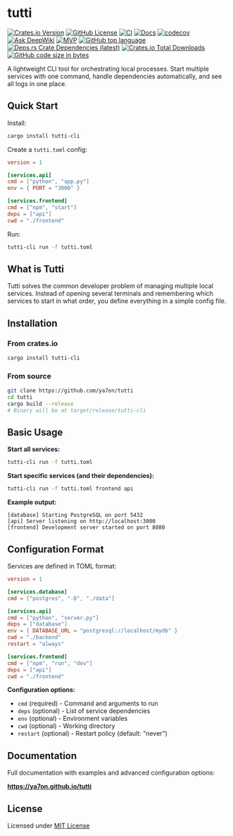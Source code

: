 # tutti

[![Crates.io Version](https://img.shields.io/crates/v/tutti-cli)](https://crates.io/crates/tutti-cli)
[![GitHub License](https://img.shields.io/github/license/ya7on/tutti)](LICENSE)
[![CI](https://github.com/ya7on/tutti/actions/workflows/rust.yml/badge.svg)](https://github.com/ya7on/tutti/actions/workflows/rust.yml)
[![Docs](https://img.shields.io/github/actions/workflow/status/ya7on/tutti/docs.yml?label=docs)](https://ya7on.github.io/tutti)
[![codecov](https://codecov.io/gh/ya7on/tutti/graph/badge.svg?token=UCYX4KOI0F)](https://codecov.io/gh/ya7on/tutti)
[![Ask DeepWiki](https://deepwiki.com/badge.svg)](https://deepwiki.com/ya7on/tutti)
[![MVP](https://img.shields.io/badge/WARNING-NOT_PRODUCTION_READY-red)](https://github.com/ya7on/tutti/issues)
[![GitHub top language](https://img.shields.io/github/languages/top/ya7on/tutti)](https://github.com/ya7on/tutti)
[![Deps.rs Crate Dependencies (latest)](https://img.shields.io/deps-rs/tutti-cli/latest)](https://deps.rs/crate/tutti-core/)
[![Crates.io Total Downloads](https://img.shields.io/crates/d/tutti-cli)](https://crates.io/crates/tutti-cli)
[![GitHub code size in bytes](https://img.shields.io/github/languages/code-size/ya7on/tutti)](https://github.com/ya7on/tutti)


A lightweight CLI tool for orchestrating local processes. Start multiple services with one command, handle dependencies automatically, and see all logs in one place.

## Quick Start

Install:
```bash
cargo install tutti-cli
```

Create a `tutti.toml` config:
```toml
version = 1

[services.api]
cmd = ["python", "app.py"]
env = { PORT = "3000" }

[services.frontend]
cmd = ["npm", "start"]
deps = ["api"]
cwd = "./frontend"
```

Run:
```bash
tutti-cli run -f tutti.toml
```

## What is Tutti

Tutti solves the common developer problem of managing multiple local services. Instead of opening several terminals and remembering which services to start in what order, you define everything in a simple config file.

## Installation

### From crates.io
```bash
cargo install tutti-cli
```

### From source
```bash
git clone https://github.com/ya7on/tutti
cd tutti
cargo build --release
# Binary will be at target/release/tutti-cli
```

## Basic Usage

**Start all services:**
```bash
tutti-cli run -f tutti.toml
```

**Start specific services (and their dependencies):**
```bash
tutti-cli run -f tutti.toml frontend api
```

**Example output:**
```
[database] Starting PostgreSQL on port 5432
[api] Server listening on http://localhost:3000
[frontend] Development server started on port 8080
```

## Configuration Format

Services are defined in TOML format:

```toml
version = 1

[services.database]
cmd = ["postgres", "-D", "./data"]

[services.api]
cmd = ["python", "server.py"]
deps = ["database"]
env = { DATABASE_URL = "postgresql://localhost/mydb" }
cwd = "./backend"
restart = "always"

[services.frontend]
cmd = ["npm", "run", "dev"]
deps = ["api"]
cwd = "./frontend"
```

**Configuration options:**
- `cmd` (required) - Command and arguments to run
- `deps` (optional) - List of service dependencies
- `env` (optional) - Environment variables
- `cwd` (optional) - Working directory
- `restart` (optional) - Restart policy (default: "never")

## Documentation

Full documentation with examples and advanced configuration options:

**https://ya7on.github.io/tutti**

## License

Licensed under [MIT License](LICENSE)
